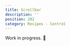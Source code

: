 ```yaml
---
title: Scrollbar
description: ''
position: 202
category: Recipes - Control
---
```


<alert type="warning">

Work in progress. 🚧

</alert>
